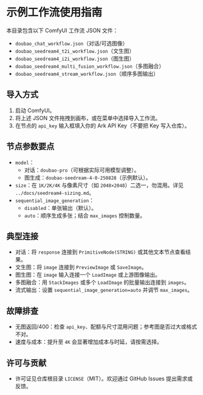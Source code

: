 # 示例工作流使用指南

本目录包含以下 ComfyUI 工作流 JSON 文件：
- `doubao_chat_workflow.json`（对话/可选图像）
- `doubao_seedream4_t2i_workflow.json`（文生图）
- `doubao_seedream4_i2i_workflow.json`（图生图）
- `doubao_seedream4_multi_fusion_workflow.json`（多图融合）
- `doubao_seedream4_stream_workflow.json`（顺序多图输出）

## 导入方式
1. 启动 ComfyUI。
2. 将上述 JSON 文件拖拽到画布，或在菜单中选择导入工作流。
3. 在节点的 `api_key` 输入框填入你的 Ark API Key（不要把 Key 写入仓库）。

## 节点参数要点
- `model`：
  - 对话：`doubao-pro`（可根据实际可用模型调整）。
  - 图生成：`doubao-seedream-4-0-250828`（示例默认）。
- `size`：在 `1K/2K/4K` 与像素尺寸（如 `2048×2048`）二选一，勿混用。详见 `../docs/seedream4-sizing.md`。
- `sequential_image_generation`：
  - `disabled`：单张输出（默认）。
  - `auto`：顺序生成多张；结合 `max_images` 控制数量。

## 典型连接
- 对话：将 `response` 连接到 `PrimitiveNode(STRING)` 或其他文本节点查看结果。
- 文生图：将 `image` 连接到 `PreviewImage` 或 `SaveImage`。
- 图生图：在 `image` 输入连接一个 `LoadImage` 或上游图像输出。
- 多图融合：用 `StackImages` 或多个 `LoadImage` 的批量输出连接到 `images`。
- 流式输出：设置 `sequential_image_generation=auto` 并调节 `max_images`。

## 故障排查
- 无图返回/400：检查 `api_key`、配额与尺寸混用问题；参考图是否过大或格式不对。
- 速度与成本：提升至 `4K` 会显著增加成本与时延，请按需选择。

## 许可与贡献
- 许可证见仓库根目录 `LICENSE`（MIT）。欢迎通过 GitHub Issues 提出需求或反馈。